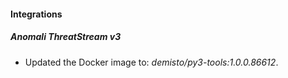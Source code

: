 #### Integrations
##### Anomali ThreatStream v3
- Updated the Docker image to: *demisto/py3-tools:1.0.0.86612*.
